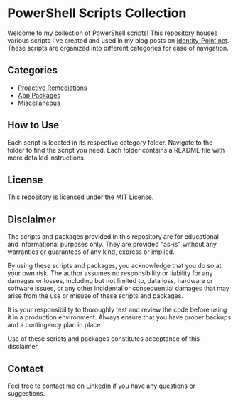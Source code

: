 # PowerShell Scripts Collection

Welcome to my collection of PowerShell scripts! This repository houses various scripts I've created and used in my blog posts on [Identity-Point.net](https://identity-point.net/). These scripts are organized into different categories for ease of navigation.

## Categories

- [Proactive Remediations](./ProactiveRemediations)
- [App Packages](./App-Packages)
- [Miscellaneous](./Miscellaneous)

## How to Use

Each script is located in its respective category folder. Navigate to the folder to find the script you need. Each folder contains a README file with more detailed instructions.

## License

This repository is licensed under the [MIT License](./LICENSE).

## Disclaimer
The scripts and packages provided in this repository are for educational and informational purposes only. They are provided "as-is" without any warranties or guarantees of any kind, express or implied.

By using these scripts and packages, you acknowledge that you do so at your own risk. The author assumes no responsibility or liability for any damages or losses, including but not limited to, data loss, hardware or software issues, or any other incidental or consequential damages that may arise from the use or misuse of these scripts and packages.

It is your responsibility to thoroughly test and review the code before using it in a production environment. Always ensure that you have proper backups and a contingency plan in place.

Use of these scripts and packages constitutes acceptance of this disclaimer.

## Contact

Feel free to contact me on [LinkedIn](https://www.linkedin.com/in/damianayres/) if you have any questions or suggestions.
